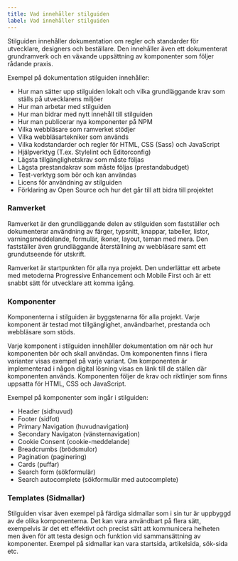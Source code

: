 ```yaml
---
title: Vad innehåller stilguiden
label: Vad innehåller stilguiden
---
```


Stilguiden innehåller dokumentation om regler och standarder för utvecklare, designers och beställare. Den innehåller även ett dokumenterat grundramverk och en växande uppsättning av komponenter som följer rådande praxis.

Exempel på dokumentation stilguiden innehåller:

- Hur man sätter upp stilguiden lokalt och vilka grundläggande krav som ställs på utvecklarens miljöer
- Hur man arbetar med stilguiden
- Hur man bidrar med nytt innehåll till stilguiden
- Hur man publicerar nya komponenter på NPM
- Vilka webbläsare som ramverket stödjer
- Vilka webbläsartekniker som används
- Vilka kodstandarder och regler för HTML, CSS (Sass) och JavaScript
- Hjälpverktyg (T.ex. Stylelint och Editorconfig)
- Lägsta tillgänglighetskrav som måste följas
- Lägsta prestandakrav som måste följas (prestandabudget)
- Test-verktyg som bör och kan användas
- Licens för användning av stilguiden
- Förklaring av Open Source och hur det går till att bidra till projektet

### Ramverket

Ramverket är den grundläggande delen av stilguiden som fastställer och dokumenterar användning av färger, typsnitt, knappar, tabeller, listor, varningsmeddelande, formulär, ikoner, layout, teman med mera. Den fastställer även grundläggande återställning av webbläsare samt ett grundutseende för utskrift.

Ramverket är startpunkten för alla nya projekt. Den underlättar ett arbete med metoderna Progressive Enhancement och Mobile First och är ett snabbt sätt för utvecklare att komma igång.

### Komponenter

Komponenterna i stilguiden är byggstenarna för alla projekt. Varje komponent är testad mot tillgänglighet, användbarhet, prestanda och webbläsare som stöds.

Varje komponent i stilguiden innehåller dokumentation om när och hur komponenten bör och skall användas. Om komponenten finns i flera varianter visas exempel på varje variant. Om komponenten är implementerad i någon digital lösning visas en länk till de ställen där komponenten används. Komponenten följer de krav och riktlinjer som finns uppsatta för HTML, CSS och JavaScript.

Exempel på komponenter som ingår i stilguiden:

- Header (sidhuvud)
- Footer (sidfot)
- Primary Navigation (huvudnavigation)
- Secondary Navigaton (vänsternavigation)
- Cookie Consent (cookie-meddelande)
- Breadcrumbs (brödsmulor)
- Pagination (paginering)
- Cards (puffar)
- Search form (sökformulär)
- Search autocomplete (sökformulär med autocomplete)

### Templates (Sidmallar)

Stilguiden visar även exempel på färdiga sidmallar som i sin tur är uppbyggd av de olika komponenterna. Det kan vara användbart på flera sätt, exempelvis är det ett effektivt och precist sätt att kommunicera helheten men även för att testa design och funktion vid sammansättning av komponenter. Exempel på sidmallar kan vara startsida, artikelsida, sök-sida etc.